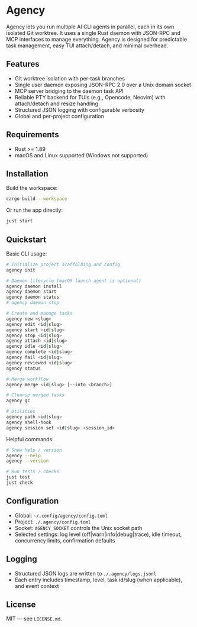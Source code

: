 # Agency

Agency lets you run multiple AI CLI agents in parallel, each in its own isolated Git worktree.
It uses a single Rust daemon with JSON-RPC and MCP interfaces to manage everything.
Agency is designed for predictable task management, easy TUI attach/detach, and minimal overhead.

## Features

- Git worktree isolation with per-task branches
- Single user daemon exposing JSON-RPC 2.0 over a Unix domain socket
- MCP server bridging to the daemon task API
- Reliable PTY backend for TUIs (e.g., Opencode, Neovim) with attach/detach and resize handling
- Structured JSON logging with configurable verbosity
- Global and per-project configuration

## Requirements

- Rust >= 1.89
- macOS and Linux supported (Windows not supported)

## Installation

Build the workspace:

```bash
cargo build --workspace
```

Or run the app directly:

```bash
just start
```

## Quickstart

Basic CLI usage:

```bash
# Initialize project scaffolding and config
agency init

# Daemon lifecycle (macOS launch agent is optional)
agency daemon install
agency daemon start
agency daemon status
# agency daemon stop

# Create and manage tasks
agency new <slug>
agency edit <id|slug>
agency start <id|slug>
agency stop <id|slug>
agency attach <id|slug>
agency idle <id|slug>
agency complete <id|slug>
agency fail <id|slug>
agency reviewed <id|slug>
agency status

# Merge workflow
agency merge <id|slug> [--into <branch>]

# Cleanup merged tasks
agency gc

# Utilities
agency path <id|slug>
agency shell-hook
agency session set <id|slug> <session_id>
```

Helpful commands:

```bash
# Show help / version
agency --help
agency --version

# Run tests / checks
just test
just check
```

## Configuration

- Global: `~/.config/agency/config.toml`
- Project: `./.agency/config.toml`
- Socket: `AGENCY_SOCKET` controls the Unix socket path
- Selected settings: log level (off|warn|info|debug|trace), idle timeout, concurrency limits, confirmation defaults

## Logging

- Structured JSON logs are written to `./.agency/logs.jsonl`
- Each entry includes timestamp, level, task id/slug (when applicable), and event context

## License

MIT — see `LICENSE.md`.
